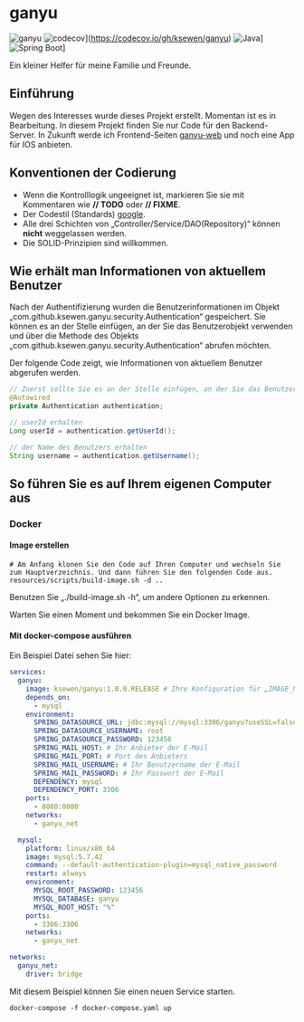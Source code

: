 # ganyu

![ganyu](https://github.com/ksewen/ganyu/actions/workflows/ci.yml/badge.svg)
![codecov](https://codecov.io/gh/ksewen/ganyu/branch/release/graph/badge.svg?token=GGQISY2M7R)](https://codecov.io/gh/ksewen/ganyu)
![Java](https://img.shields.io/badge/Java-17-blue.svg)]
![Spring Boot](https://img.shields.io/badge/Spring%20Boot-3.0.6-blue.svg)]

Ein kleiner Helfer für meine Familie und Freunde.

## Einführung

Wegen des Interesses wurde dieses Projekt erstellt. Momentan ist es in Bearbeitung. In diesem Projekt finden Sie nur
Code für den Backend-Server. In Zukunft werde ich Frontend-Seiten [ganyu-web](https://github.com/ksewen/ganyu-web) und
noch eine App für IOS anbieten.

## Konventionen der Codierung

- Wenn die Kontrolllogik ungeeignet ist, markieren Sie sie mit Kommentaren wie **// TODO** oder **// FIXME**.
- Der Codestil (Standards) [google](https://google.github.io/styleguide/javaguide.html).
- Alle drei Schichten von „Controller/Service/DAO(Repository)“ können **nicht** weggelassen werden.
- Die SOLID-Prinzipien sind willkommen.

## Wie erhält man Informationen von aktuellem Benutzer

Nach der Authentifizierung wurden die Benutzerinformationen im Objekt „com.github.ksewen.ganyu.security.Authentication“ gespeichert. Sie können es an der Stelle einfügen, an der Sie das Benutzerobjekt verwenden und über die Methode des Objekts „com.github.ksewen.ganyu.security.Authentication“ abrufen möchten.  

Der folgende Code zeigt, wie Informationen von aktuellem Benutzer abgerufen werden.

```java 
// Zuerst sollte Sie es an der Stelle einfügen, an der Sie das Benutzerobjekt verwenden möchten.
@Autowired
private Authentication authentication;

// userId erhalten
Long userId = authentication.getUserId();

// der Name des Benutzers erhalten
String username = authentication.getUsername();
```

## So führen Sie es auf Ihrem eigenen Computer aus
### Docker
#### Image erstellen
```shell
# Am Anfang klonen Sie den Code auf Ihren Computer und wechseln Sie zum Hauptverzeichnis. Und dann führen Sie den folgenden Code aus.
resources/scripts/build-image.sh -d ..
```
Benutzen Sie „./build-image.sh -h“, um andere Optionen zu erkennen. 

Warten Sie einen Moment und bekommen Sie ein Docker Image.  

#### Mit docker-compose ausführen
Ein Beispiel Datei sehen Sie hier:  
```yaml
services:
  ganyu:
    image: ksewen/ganyu:1.0.0.RELEASE # Ihre Konfiguration für „IMAGE_NAME“
    depends_on:
      - mysql
    environment:
      SPRING_DATASOURCE_URL: jdbc:mysql://mysql:3306/ganyu?useSSL=false&serverTimezone=UTC&useUnicode=true&characterEncoding=utf8&nullCatalogMeansCurrent=true
      SPRING_DATASOURCE_USERNAME: root
      SPRING_DATASOURCE_PASSWORD: 123456
      SPRING_MAIL_HOST: # Ihr Anbieter der E-Mail 
      SPRING_MAIL_PORT: # Port des Anbieters
      SPRING_MAIL_USERNAME: # Ihr Benutzername der E-Mail
      SPRING_MAIL_PASSWORD: # Ihr Passwort der E-Mail
      DEPENDENCY: mysql
      DEPENDENCY_PORT: 3306
    ports:
      - 8080:8080
    networks:
      - ganyu_net

  mysql:
    platform: linux/x86_64
    image: mysql:5.7.42
    command: --default-authentication-plugin=mysql_native_password
    restart: always
    environment:
      MYSQL_ROOT_PASSWORD: 123456
      MYSQL_DATABASE: ganyu
      MYSQL_ROOT_HOST: "%"
    ports:
      - 3306:3306
    networks:
      - ganyu_net

networks:
  ganyu_net:
    driver: bridge
```
Mit diesem Beispiel können Sie einen neuen Service starten.
```shell
docker-compose -f docker-compose.yaml up
```